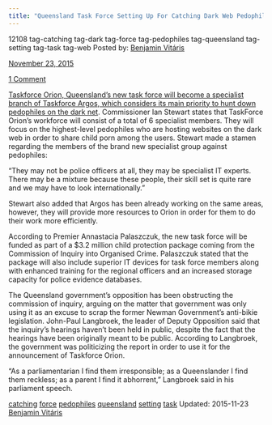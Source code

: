 ```yaml
---
title: "Queensland Task Force Setting Up For Catching Dark Web Pedophiles"
---
```


12108 tag-catching tag-dark tag-force tag-pedophiles tag-queensland tag-setting tag-task tag-web
Posted by: <a href="/author/benjaminvi/" title="">Benjamin Vitáris 

<span>November 23, 2015</span>

<span><a href="/2015/11/23/queensland-task-force-setting-up-for-catching-dark-web-pedophiles/#comments">1 Comment</a></span>
</p>

    
<p><a href="http://www.9news.com.au/national/2015/11/10/11/21/new-qld-child-safety-taskforce-set-up">Taskforce Orion, Queensland’s new task force will become a specialist branch of Taskforce Argos, which considers its main priority to hunt down pedophiles on the dark net</a>. Commissioner Ian Stewart states that TaskForce Orion’s workforce will consist of a total of 6 specialist members. They will focus on the highest-level pedophiles who are hosting websites on the dark web in order to share child porn among the users. Stewart made a stamen regarding the members of the brand new specialist group against pedophiles:</p>
<p>&#8220;They may not be police officers at all, they may be specialist IT experts. There may be a mixture because these people, their skill set is quite rare and we may have to look internationally.&#8221;</p>
<p>Stewart also added that Argos has been already working on the same areas, however, they will provide more resources to Orion in order for them to do their work more efficiently.</p>
<p>According to Premier Annastacia Palaszczuk, the new task force will be funded as part of a $3.2 million child protection package coming from the Commission of Inquiry into Organised Crime. Palaszczuk stated that the package will also include superior IT devices for task force members along with enhanced training for the regional officers and an increased storage capacity for police evidence databases.</p>
<p>The Queensland government’s opposition has been obstructing the commission of inquiry, arguing on the matter that government was only using it as an excuse to scrap the former Newman Government&#8217;s anti-bikie legislation. John-Paul Langbroek, the leader of Deputy Opposition said that the inquiry’s hearings haven’t been held in public, despite the fact that the hearings have been originally meant to be public. According to Langbroek, the government was politicizing the report in order to use it for the announcement of Taskforce Orion.</p>
<p>&#8220;As a parliamentarian I find them irresponsible; as a Queenslander I find them reckless; as a parent I find it abhorrent,&#8221; Langbroek said in his parliament speech.</p>
</div>
<a href="/tag/catching/" rel="tag">catching</a>  <a href="/tag/force/" rel="tag">force</a> <a href="/tag/pedophiles/" rel="tag">pedophiles</a> <a href="/tag/queensland/" rel="tag">queensland</a> <a href="/tag/setting/" rel="tag">setting</a> <a href="/tag/task/" rel="tag">task</a> Updated: 2015-11-23
<a href="/author/benjaminvi/" title="Posts by Benjamin Vitáris" rel="author">Benjamin Vitáris</a></strong></div>
    
